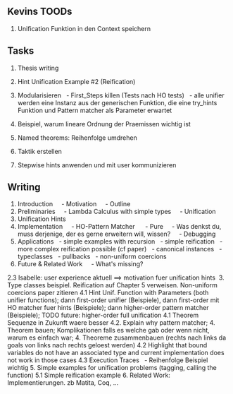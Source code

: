 ## Kevins TOODs
1. Unification Funktion in den Context speichern

## Tasks

1. Thesis writing
2. Hint Unification Example #2 (Reification)
3. Modularisieren
  - First_Steps killen (Tests nach HO tests)
  - alle unifier werden eine Instanz aus der generischen Funktion, die eine try_hints Funktion und Pattern matcher als Parameter erwartet
4. Beispiel, warum lineare Ordnung der Praemissen wichtig ist

10. Named theorems: Reihenfolge umdrehen
7. Taktik erstellen
9. Stepwise hints anwenden und mit user kommunizieren

## Writing

1. Introduction
    - Motivation
    - Outline
2. Preliminaries
    - Lambda Calculus with simple types
    - Unification
3. Unification Hints
4. Implementation
    - HO-Pattern Matcher 
    - Pure
    - Was denkst du, muss derjenige, der es gerne erweitern will, wissen?
    - Debugging
5. Applications
  - simple examples with recursion
  - simple reification
  - more complex reification possible (cf paper)
  - canonical instances
  - typeclasses
  - pullbacks
  - non-uniform coercions
6. Future & Related Work
    - What's missing?

2.3 Isabelle: user experience aktuell ==> motivation fuer unification hints 
3. Type classes beispiel. Reification auf Chapter 5 verweisen. Non-uniform coercions paper zitieren
4.1 Hint Unif. Function with Parameters (both 
unifier functions); dann first-order unifier (Beispiele), dann first-order mit HO matcher fuer hints (Beispiele); dann higher-order pattern matcher (Beispiele); TODO future: higher-order full unification
4.1 Theorem Sequenze in Zukunft waere besser
4.2. Explain why pattern matcher;
4. Theorem bauen; Komplikationen falls es welche gab oder wenn nicht, warum es einfach war;
4. Theoreme zusammenbauen (rechts nach links da goals von links nach rechts geloest werden)
4.2 Highlight that bound variables do not have an associated type and current implementation does not work in those cases
4.3 Execution Traces
  - Reihenfolge Beispiel wichtig
5. Simple examples for unification problems (tagging, calling the function)
5.1 Simple reification example
6. Related Work: Implementierungen. zb Matita, Coq, ...

